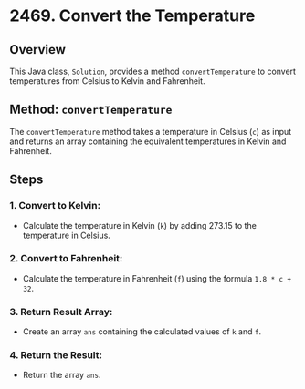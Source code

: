 # 2469. Convert the Temperature

## Overview

This Java class, `Solution`, provides a method `convertTemperature` to convert temperatures from Celsius to Kelvin and Fahrenheit.

## Method: `convertTemperature`

The `convertTemperature` method takes a temperature in Celsius (`c`) as input and returns an array containing the equivalent temperatures in Kelvin and Fahrenheit.

## Steps
### 1. Convert to Kelvin:
- Calculate the temperature in Kelvin (`k`) by adding 273.15 to the temperature in Celsius.

### 2. Convert to Fahrenheit:
- Calculate the temperature in Fahrenheit (`f`) using the formula `1.8 * c + 32`.

### 3. Return Result Array:
- Create an array `ans` containing the calculated values of `k` and `f`.

### 4. Return the Result:
- Return the array `ans`.
